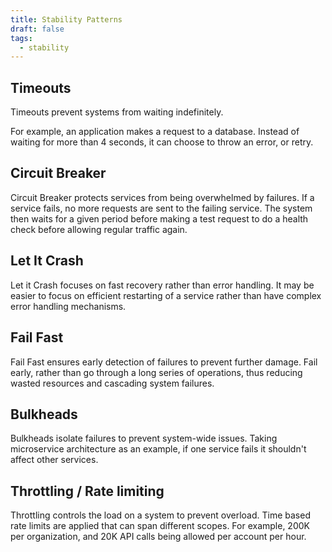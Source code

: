 ```yaml
---
title: Stability Patterns
draft: false
tags:
  - stability
---
```

## Timeouts

Timeouts prevent systems from waiting indefinitely. 

For example, an application makes a request to a database. Instead of waiting for more than 4 seconds, it can choose to throw an error, or retry.

## Circuit Breaker

Circuit Breaker protects services from being overwhelmed by failures. If a service fails, no more requests are sent to the failing service. The system then waits for a given period before making a test request to do a health check before allowing regular traffic again.

## Let It Crash

Let it Crash focuses on fast recovery rather than error handling. It may be easier to focus on efficient restarting of a service rather than have complex error handling mechanisms.

## Fail Fast

Fail Fast ensures early detection of failures to prevent further damage. Fail early, rather than go through a long series of operations, thus reducing wasted resources and cascading system failures.

## Bulkheads

Bulkheads isolate failures to prevent system-wide issues. Taking microservice architecture as an example, if one service fails it shouldn't affect other services.

## Throttling / Rate limiting

Throttling controls the load on a system to prevent overload. Time based rate limits are applied that can span different scopes. For example, 200K per organization, and 20K API calls being allowed per account per hour.